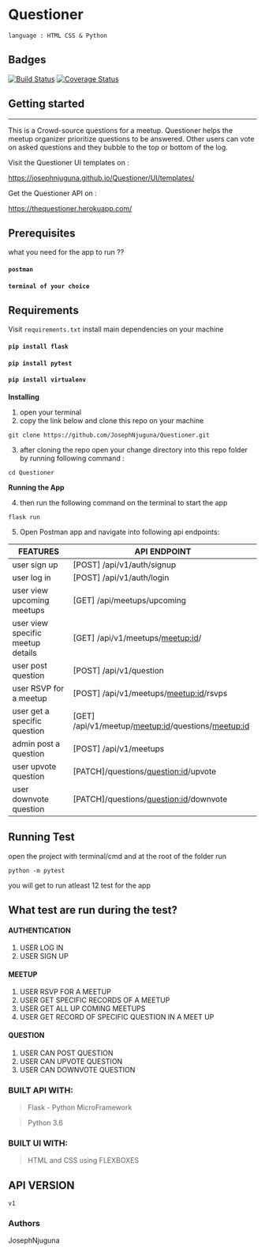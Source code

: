 # Questioner
 `language : HTML CSS & Python`

**Badges**
---
[![Build Status](https://travis-ci.org/JosephNjuguna/Questioner.svg?branch=develop)](https://travis-ci.org/JosephNjuguna/Questioner)
[![Coverage Status](https://coveralls.io/repos/github/JosephNjuguna/Questioner/badge.svg?branch=develop)](https://coveralls.io/github/JosephNjuguna/Questioner?branch=develop)
## Getting started
---
This is a Crowd-source questions for a meetup. Questioner helps the meetup organizer prioritize
questions to be answered. Other users can vote on asked questions and they bubble to the top
or bottom of the log.

Visit the Questioner UI templates on :

https://josephnjuguna.github.io/Questioner/UI/templates/ 

Get the Questioner API on : 

https://thequestioner.herokuapp.com/

## Prerequisites
what you need for the app to run ??

#### `postman`
#### `terminal of your choice`
## **Requirements**
Visit `requirements.txt` install main dependencies on your machine 
#### `pip install flask`
#### `pip install pytest`
#### `pip install virtualenv`

**Installing**

1. open your terminal
2. copy the link below and clone this repo on your machine
```
git clone https://github.com/JosephNjuguna/Questioner.git
```
3. after cloning the repo open your change directory into this repo folder  by running following command :

```
cd Questioner
```
**Running the App**

4. then run the following command on the terminal to start the app 

```
flask run
```
5. Open Postman app  and  navigate into following api endpoints:

FEATURES     | API ENDPOINT 
------------ | -------------
user sign up | [POST] /api/v1/auth/signup
user log in   | [POST] /api/v1/auth/login
user view upcoming meetups| [GET] /api/meetups/upcoming
user view specific meetup details | [GET]   /api/v1/meetups/<meetup:id>/
user post question | [POST] /api/v1/question
user RSVP for a meetup| [POST] /api/v1/meetups/<meetup:id>/rsvps
user get a specific question |[GET] /api/v1/meetup/<meetup:id>/questions/<meetup:id>
admin post a question | [POST] /api/v1/meetups
user upvote question | [PATCH]/questions/<question:id>/upvote
user downvote question | [PATCH]/questions/<question:id>/downvote



**Running Test**
---
open the project with terminal/cmd and
at the root of the folder run 

`python -m pytest`

you will get to run atleast 12 test for the app

## What test are run during the test?

#### AUTHENTICATION
  1. USER LOG IN 
  1. USER SIGN UP

 #### MEETUP

1. USER RSVP FOR A MEETUP
2. USER GET SPECIFIC RECORDS OF A MEETUP
3. USER GET ALL UP COMING MEETUPS
4. USER GET RECORD OF SPECIFIC QUESTION IN A MEET UP
 
#### QUESTION
 1. USER CAN POST QUESTION
 2. USER CAN UPVOTE QUESTION 
 3. USER CAN DOWNVOTE QUESTION


### BUILT API WITH:

>Flask - Python MicroFramework

>Python 3.6

### BUILT UI WITH:
> HTML and CSS using FLEXBOXES



## API VERSION
```
v1
```
### Authors 

JosephNjuguna
